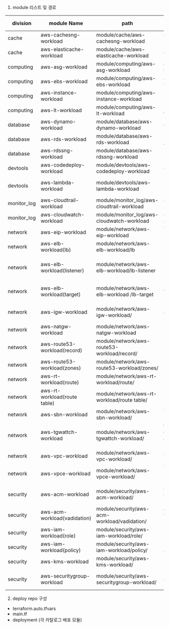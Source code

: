 1. module 리스트 및 경로

| division | module Name | path |  description  | not used |
|----------|-------------|------|---------------|----------|
| cache | aws-cachesng-workload | module/cache/aws-cachesng-workload | elasticache subnet group | X |
| cache | aws-elasticache-workload | module/cache/aws-elasticache-workload | elasticache | X |
| computing | aws-asg-workload | module/computing/aws-asg-workload | autoscale group | O |
| computing | aws-ebs-workload | module/computing/aws-ebs-workload | added ebs volume | X |
| computing | aws-instance-workload | module/computing/aws-instance-workload | EC2 instance | X |
| computing | aws-lt-workload | module/computing/aws-lt-workload | launch template | X |
| database | aws-dynamo-workload | module/database/aws-dynamo-workload | dynamo DB  | X |
| database | aws-rds-workload | module/database/aws-rds-workload | RDS instance / parameter | X |
| database | aws-rdssng-workload | module/database/aws-rdssng-workload | RDS's subnet group | X |
| devtools | aws-codedeploy-workload | module/devtools/aws-codedeploy-workload | code deploy | X |
| devtools | aws-lambda-workload | module/devtools/aws-lambda-workload | lambda (start/stop schedule) | X |
| monitor_log | aws-cloudtrail-workload | module/monitor_log/aws-cloudtrail-workload | cloudtaril setting  | X |
| monitor_log | aws-cloudwatch-workload | module/monitor_log/aws-cloudwatch-workload | eventbridge & loggroup | X |
| network | aws-eip-workload | module/network/aws-eip-workload | VPC EIP setting | X |
| network | aws-elb-workload(lb) | module/network/aws-elb-workload/lb | loadbalancer setting | X |
| network | aws-elb-workload(listener) | module/network/aws-elb-workload/lb-listener | loadbalancer listener & listener rule setting | X |
| network | aws-elb-workload(target) | module/network/aws-elb-workload /lb-target | loadbalancer targetgroup setting | X |
| network | aws-igw-workload | module/network/aws-igw-workload/ | internet gateway setting | X |
| network | aws-natgw-workload | module/network/aws-natgw-workload | nat gateway setting | X |
| network | aws-route53-workload(record) | module/network/aws-route53-workload/record/ | route53 record setting | X |
| network | aws-route53-workload(zones) | module/network/aws-route53-workload/zones/ | route53 zone setting | X |
| network | aws-rt-workload(route) | module/network/aws-rt-workload/route/ | route settinf | X |
| network | aws-rt-workload(route table) | module/network/aws-rt-workload/route table/ | routetable setting | X |
| network | aws-sbn-workload | module/network/aws-sbn-workload/ | VPC subnet setting | X |
| network | aws-tgwattch-workload | module/network/aws-tgwattch-workload/ | transit gateway attach setting | X |
| network | aws-vpc-workload | module/network/aws-vpc-workload/ | VPC setting | X |
| network | aws-vpce-workload | module/network/aws-vpce-workload/ | VPC Endpoint setting | O |
| security | aws-acm-workload | module/security/aws-acm-workload/ | aws certimanager setting | X |
| security | aws-acm-workload(vadidation) | module/security/aws-acm-workload/vadidation/ | acm validation setting | X |
| security | aws-iam-workload(role) | module/security/aws-iam-workload/role/ | iam role add | X |
| security | aws-iam-workload(policy) | module/security/aws-iam-workload/policy/ | iam policy add | X |
| security | aws-kms-workload | module/security/aws-kms-workload/ | kms setting | O |
| security | aws-securitygroup-workload | module/security/aws-securitygroup-workload/ | security group & sg rule setting | X |


2. deploy repo 구성
- terraform.auto.tfvars
- main.tf
- deployment (각 카탈로그 배포 모듈)